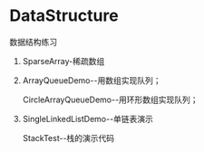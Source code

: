 # DataStructure
数据结构练习
1. SparseArray-稀疏数组

2. ArrayQueueDemo--用数组实现队列；
   
   CircleArrayQueueDemo--用环形数组实现队列；
3. SingleLinkedListDemo--单链表演示
   
   StackTest--栈的演示代码 